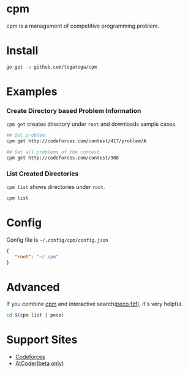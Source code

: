 # cpm
cpm is a management of competitive programming problem.

# Install

```bash
go get -u github.com/togatoga/cpm
```

# Examples
### Create Directory based Problem Information
`cpm get` creates directory under `root` and downloads sample cases.
```bash
## Get problem
cpm get http://codeforces.com/contest/417/problem/A

## Get all problems of the contest
cpm get http://codeforces.com/contest/908
```

### List Created Directories
`cpm list` shows directories under `root`.
```bash
cpm list
```

# Config
Config file is `~/.config/cpm/config.json`
```json
{
   "root": "~/.cpm"
}
```

# Advanced
If you combine [cpm](https://github.com/togatoga/cpm) and interactive search([peco](https://github.com/peco/peco),[fzf](https://github.com/junegunn/fzf)), it's very helpful.
```bash
cd $(cpm list | peco)
```

# Support Sites
- [Codeforces](http://codeforces.com)
- [AtCoder(beta only)](https://beta.atcoder.jp)
